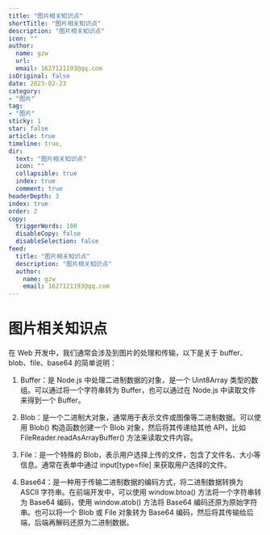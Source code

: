 ```yaml
---
title: "图片相关知识点"
shortTitle: "图片相关知识点"
description: "图片相关知识点"
icon: ""
author: 
  name: gzw
  url: 
  email: 1627121193@qq.com
isOriginal: false
date: 2023-02-23
category: 
- "图片"
tag:
- "图片"
sticky: 1
star: false
article: true
timeline: true,
dir:
  text: "图片相关知识点"
  icon: ""
  collapsible: true
  index: true
  comment: true
headerDepth: 3
index: true
order: 2
copy:
  triggerWords: 100
  disableCopy: false
  disableSelection: false
feed:
  title: "图片相关知识点"
  description: "图片相关知识点"
  author:
    name: gzw
    email: 1627121193@qq.com
---
```



# 图片相关知识点



在 Web 开发中，我们通常会涉及到图片的处理和传输，以下是关于 buffer、blob、file、base64 的简单说明：

1. Buffer：是 Node.js 中处理二进制数据的对象，是一个 Uint8Array 类型的数组。可以通过将一个字符串转为 Buffer，也可以通过在 Node.js 中读取文件来得到一个 Buffer。

2. Blob：是一个二进制大对象，通常用于表示文件或图像等二进制数据。可以使用 Blob() 构造函数创建一个 Blob 对象，然后将其传递给其他 API，比如 FileReader.readAsArrayBuffer() 方法来读取文件内容。

3. File：是一个特殊的 Blob，表示用户选择上传的文件，包含了文件名、大小等信息。通常在表单中通过 input[type=file] 来获取用户选择的文件。

4. Base64：是一种用于传输二进制数据的编码方式，将二进制数据转换为 ASCII 字符串。在前端开发中，可以使用 window.btoa() 方法将一个字符串转为 Base64 编码，使用 window.atob() 方法将 Base64 编码还原为原始字符串。也可以将一个 Blob 或 File 对象转为 Base64 编码，然后将其传输给后端，后端再解码还原为二进制数据。